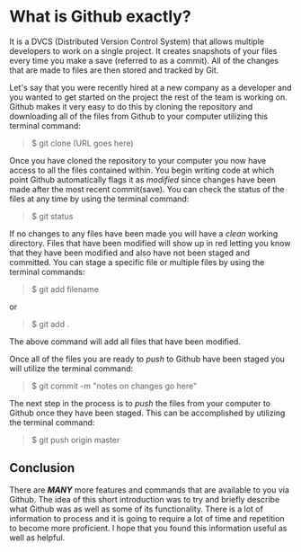 # What is Github exactly?

It is a DVCS (Distributed Version Control System) that allows multiple developers to work on a single project. It creates snapshots of your files every time you make a save (referred to as a commit). All of the changes that are made to files are then stored and tracked by Git.

Let's say that you were recently hired at a new company as a developer and you wanted to get started on the project the rest of the team is working on. Github makes it very easy to do this by cloning the repository and downloading all of the files from Github to your computer utilizing this terminal command:

> $ git clone (URL goes here)

Once you have cloned the repository to your computer you now have access to all the files contained within. You begin writing code at which point Github automatically flags it as _modified_ since changes have been made after the most recent commit(save). You can check the status of the files at any time by using the terminal command:

> $ git status

If no changes to any files have been made you will have a _clean_ working directory. Files that have been modified will show up in red letting you know that they have been modified and also have not been staged and committed. You can stage a specific file or multiple files by using the terminal commands:

> $ git add filename

or

> $ git add .

The above command will add all files that have been modified.

Once all of the files you are ready to _push_ to Github have been staged you will utilize the terminal command:

> $ git commit -m "notes on changes go here"

The next step in the process is to _push_ the files from your computer to Github once they have been staged. This can be accomplished by utilizing the terminal command:

> $ git push origin master

## Conclusion

There are _**MANY**_ more features and commands that are available to you via Github. The idea of this short introduction was to try and briefly describe what Github was as well as some of its functionality. There is a lot of information to process and it is going to require a lot of time and repetition to become more proficient. I hope that you found this information useful as well as helpful.
